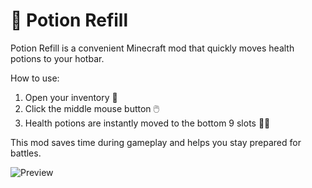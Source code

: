 # 🧪 Potion Refill

Potion Refill is a convenient Minecraft mod that quickly moves health potions to your hotbar.

How to use:
1. Open your inventory 🎒
2. Click the middle mouse button 🖱️
3. Health potions are instantly moved to the bottom 9 slots 💨🧪

This mod saves time during gameplay and helps you stay prepared for battles.

![Preview](https://cdn.modrinth.com/data/cached_images/c3e5324c1e8fee3d30d73a477abcf51fb3bc3b4a.gif)
